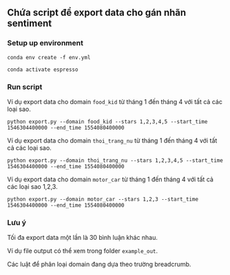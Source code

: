 ## Chứa script để export data cho gán nhãn sentiment

### Setup up environment
`conda env create -f env.yml`

`conda activate espresso`

### Run script

Ví dụ export data cho domain `food_kid` từ tháng 1 đến tháng 4 với tất cả các loại sao.

`python export.py --domain food_kid --stars 1,2,3,4,5 --start_time 1546304400000 --end_time 1554080400000`

Ví dụ export data cho domain `thoi_trang_nu` từ tháng 1 đến tháng 4 với tất cả các loại sao.

`python export.py --domain thoi_trang_nu --stars 1,2,3,4,5 --start_time 1546304400000 --end_time 1554080400000`

Ví dụ export data cho domain `motor_car` từ tháng 1 đến tháng 4 với tất cả các loại sao 1,2,3.

`python export.py --domain motor_car --stars 1,2,3 --start_time 1546304400000 --end_time 1554080400000`

### Lưu ý

Tối đa export data một lần là 30 bình luận khác nhau.

Ví dụ file output có thể xem trong folder `example_out`.

Các luật để phân loại domain đang dựa theo trường breadcrumb.

